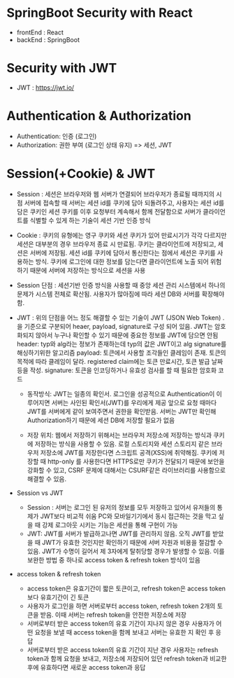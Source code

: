 # SpringBoot Security with React

- frontEnd : React
- backEnd : SpringBoot

# Security with JWT

- JWT : https://jwt.io/

# Authentication & Authorization

- Authentication: 인증 (로그인)
- Authorization: 권한 부여 (로그인 상태 유지) => 세션, JWT

# Session(+Cookie) & JWT

- Session : 세션은 브라우저와 웹 서버가 연결되어 브라우저가 종료될 때까지의 시점
  서버에 접속할 때 서버는 세션 id를 쿠키에 담아 되돌려주고, 사용자는 세션 id를 담은 쿠키인 세션 쿠키를 이후 요청부터 계속해서 함께 전달함으로 서버가 클라이언트를 식별할 수 있게 하는 기술이 세션 기반 인증 방식

- Cookie : 쿠키의 유형에는 영구 쿠키와 세션 쿠키가 있어 만료시기가 각각 다르지만 세션은 대부분의 경우 브라우저 종료 시 만료됨.
  쿠키는 클라이언트에 저장되고, 세션은 서버에 저장됨. 세션 id를 쿠키에 담아서 통신한다는 점에서 세션은 쿠키를 사용하는 방식. 쿠키에 로그인에 대한 정보를 담는다면 클라이언트에 노출 되어 위험하기 때문에 서버에 저장하는 방식으로 세션을 사용

- Session 단점 : 세션기반 인증 방식을 사용할 때 중앙 세션 관리 시스템에서 하나의 문제가 시스템 전체로 확산됨.
  사용자가 많아짐에 따라 세션 DB와 서버를 확장해야 함.

- JWT : 위의 단점을 어느 정도 해결할 수 있는 기술이 JWT (JSON Web Token)
  .을 기준으로 구분되어 heaer, payload, signature로 구성 되어 있음. JWT는 암호화되지 않아서 누구나 확인할 수 있기 때문에 중요한 정보를 JWT에 담으면 안됨
  header: typ와 alg라는 정보가 존재하는데 typ의 값은 JWT이고 alg signature를 해싱하기위한 알고리즘
  payload: 토큰에서 사용할 조각들인 클레임이 존재. 토큰의 목적에 따라 클레임이 달라. registered claim에는 토큰 만료시간, 토큰 발급 날짜 등을 작성.
  signature: 토큰을 인코딩하거나 유효성 검사를 할 때 필요한 암호화 코드

  - 동작방식: JWT는 일종의 확인서. 로그인을 성공적으로 Authentication이 이루어지면 서버는 사인된 확인서(JWT)를 우리에게 제공
    앞으로 요청 때마다 JWT를 서버에게 같이 보여주면서 권한을 확인받음. 서버는 JWT만 확인해 Authorization하기 때문에 세션 DB에 저장할 필요가 없음

  - 저장 위치: 웹에서 저장하기 위해서는 브라우저 저장소에 저장하는 방식과 쿠키에 저장하는 방식을 사용할 수 있음.
    로컬 스토리지와 세션 스토리지 같은 브라우저 저장소에 JWT를 저장한다면 스크립트 공격(XSS)에 취약해짐.
    쿠키에 저장할 때 http-only 를 사용한다면 HTTPS로만 쿠키가 전달되기 때문에 보안을 강화할 수 있고, CSRF 문제에 대해서는 CSURF같은 라이브러리를 사용함으로 해결할 수 있음.

- Session vs JWT

  - Session : 서버는 로그인 된 유저의 정보를 모두 저장하고 있어서 유저들의 통제가 JWT보다 비교적 쉬움
    PC와 모바일기기에서 동시 접근하는 것을 막고 싶을 때 강제 로그아웃 시키는 기능은 세션을 통해 구현이 가능
  - JWT: JWT를 서버가 발급하고나면 JWT를 관리하지 않음. 오직 JWT를 받았을 때 JWT가 유효한 것인지만 확인하기 때문에 서버 자원과 비용을 절감할 수 있음. JWT가 수명이 길어서 제 3자에게 탈취당할 경우가 발생할 수 있음. 이를 보완한 방법 중 하나로 access token & refresh token 방식이 있음

- access token & refresh token
  - access token은 유효기간이 짧은 토큰이고, refresh token은 access token보다 유효기간이 긴 토큰
  - 사용자가 로그인을 하면 서버로부터 access token, refresh token 2개의 토큰을 받음. 이때 서버는 refresh token을 안전한 저장소에 저장
  - 서버로부터 받은 access token의 유효 기간이 지나지 않은 경우 사용자가 어떤 요청을 보낼 때 access token을 함께 보내고 서버는 유효한 지 확인 후 응답
  - 서버로부터 받은 access token의 유효 기간이 지난 경우 사용자는 refresh token과 함께 요청을 보내고, 저장소에 저장되어 있던 refresh token과 비교한 후에 유효하다면 새로운 access token과 응답
